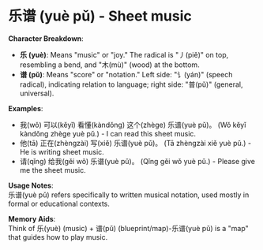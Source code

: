 # **乐谱 (yuè pǔ) - Sheet music**

**Character Breakdown**:  
- **乐 (yuè)**: Means "music" or "joy." The radical is "丿(piě)" on top, resembling a bend, and "木(mù)" (wood) at the bottom.  
- **谱 (pǔ)**: Means "score" or "notation." Left side: "讠(yán)" (speech radical), indicating relation to language; right side: "普(pǔ)" (general, universal).

**Examples**:  
- 我(wǒ) 可以(kěyǐ) 看懂(kàndǒng) 这个(zhège) 乐谱(yuè pǔ)。 (Wǒ kěyǐ kàndǒng zhège yuè pǔ.) - I can read this sheet music.  
- 他(tā) 正在(zhèngzài) 写(xiě) 乐谱(yuè pǔ)。 (Tā zhèngzài xiě yuè pǔ.) - He is writing sheet music.  
- 请(qǐng) 给我(gěi wǒ) 乐谱(yuè pǔ)。 (Qǐng gěi wǒ yuè pǔ.) - Please give me the sheet music.

**Usage Notes**:  
乐谱(yuè pǔ) refers specifically to written musical notation, used mostly in formal or educational contexts.

**Memory Aids**:  
Think of 乐(yuè) (music) + 谱(pǔ) (blueprint/map)-乐谱(yuè pǔ) is a "map" that guides how to play music.